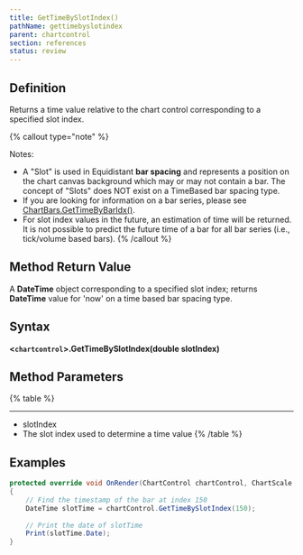 ```yaml
---
title: GetTimeBySlotIndex()
pathName: gettimebyslotindex
parent: chartcontrol
section: references
status: review
---
```


## Definition

Returns a time value relative to the chart control corresponding to a specified slot index.

{% callout type="note" %}

Notes:

* A "Slot" is used in Equidistant **bar spacing** and represents a position on the chart canvas background which may or may not contain a bar. The concept of "Slots" does NOT exist on a TimeBased bar spacing type.
* If you are looking for information on a bar series, please see [ChartBars.GetTimeByBarIdx()](chartbars_gettimebybaridx).
* For slot index values in the future, an estimation of time will be returned. It is not possible to predict the future time of a bar for all bar series (i.e., tick/volume based bars).
{% /callout %}

## Method Return Value

A **DateTime** object corresponding to a specified slot index; returns **DateTime** value for 'now' on a time based bar spacing type.

## Syntax

**<`chartcontrol`>.GetTimeBySlotIndex(double slotIndex)**

## Method Parameters

{% table %}

---

* slotIndex
* The slot index used to determine a time value
{% /table %}

## Examples

```csharp
protected override void OnRender(ChartControl chartControl, ChartScale chartScale)
{
    // Find the timestamp of the bar at index 150
    DateTime slotTime = chartControl.GetTimeBySlotIndex(150);
    
    // Print the date of slotTime
    Print(slotTime.Date);
}
```
